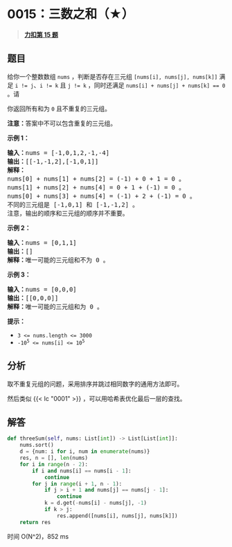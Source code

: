 # 0015：三数之和（★）


> <u>**[力扣第 15 题](https://leetcode.cn/problems/3sum/)**</u>

## 题目

<p>给你一个整数数组 <code>nums</code> ，判断是否存在三元组 <code>[nums[i], nums[j], nums[k]]</code> 满足 <code>i != j</code>、<code>i != k</code> 且 <code>j != k</code> ，同时还满足 <code>nums[i] + nums[j] + nums[k] == 0</code> 。请</p>

<p>你返回所有和为 <code>0</code> 且不重复的三元组。</p>

<p><strong>注意：</strong>答案中不可以包含重复的三元组。</p>





<p><strong>示例 1：</strong></p>

<pre>
<strong>输入：</strong>nums = [-1,0,1,2,-1,-4]
<strong>输出：</strong>[[-1,-1,2],[-1,0,1]]
<strong>解释：</strong>
nums[0] + nums[1] + nums[2] = (-1) + 0 + 1 = 0 。
nums[1] + nums[2] + nums[4] = 0 + 1 + (-1) = 0 。
nums[0] + nums[3] + nums[4] = (-1) + 2 + (-1) = 0 。
不同的三元组是 [-1,0,1] 和 [-1,-1,2] 。
注意，输出的顺序和三元组的顺序并不重要。
</pre>

<p><strong>示例 2：</strong></p>

<pre>
<strong>输入：</strong>nums = [0,1,1]
<strong>输出：</strong>[]
<strong>解释：</strong>唯一可能的三元组和不为 0 。
</pre>

<p><strong>示例 3：</strong></p>

<pre>
<strong>输入：</strong>nums = [0,0,0]
<strong>输出：</strong>[[0,0,0]]
<strong>解释：</strong>唯一可能的三元组和为 0 。
</pre>



<p><strong>提示：</strong></p>

<ul>
<li><code>3 &lt;= nums.length &lt;= 3000</code></li>
<li><code>-10<sup>5</sup> &lt;= nums[i] &lt;= 10<sup>5</sup></code></li>
</ul>


## 分析

取不重复元组的问题，采用排序并跳过相同数字的通用方法即可。

然后类似 {{< lc "0001" >}} ，可以用哈希表优化最后一层的查找。

## 解答

```python
def threeSum(self, nums: List[int]) -> List[List[int]]:
    nums.sort()
    d = {num: i for i, num in enumerate(nums)}
    res, n = [], len(nums)
    for i in range(n - 2):
        if i and nums[i] == nums[i - 1]:
            continue
        for j in range(i + 1, n - 1):
            if j > i + 1 and nums[j] == nums[j - 1]:
                continue
            k = d.get(-nums[i] - nums[j], -1)
            if k > j:
                res.append([nums[i], nums[j], nums[k]])
    return res
```
时间 O(N^2)，852 ms
